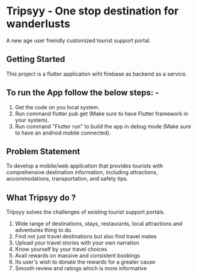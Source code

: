 # Tripsyy - One stop destination for wanderlusts

A new age user freindly customized tourist support portal.

## Getting Started

This project is a flutter application wiht firebase as backend as a service.

## To run the App follow the below steps: -

1. Get the code on you local system.
2. Run command flutter pub get (Make sure to have Flutter framework in your system).
3. Run command "Flutter run" to build the app in debug mode (Make sure to have an andriod mobile connected).

## Problem Statement

To develop a mobile/web application that provides tourists with comprehensive destination information, including attractions, accommodations, transportation, and safety tips.

## What Tripsyy do ?

Tripsyy solves the challenges of existing tourist support portals.

1. Wide range of destinations, stays, restaurants, local attractions and adventures thing to do.
2. Find not just travel destinations but also find travel mates
3. Upload your travel stories with your own narration
4. Know yourself by your travel choices
5. Avail rewards on massive and consistent bookings 
6. Its user's wish to donate the rewards for a greater cause
7. Smooth review and ratings which is more informative
